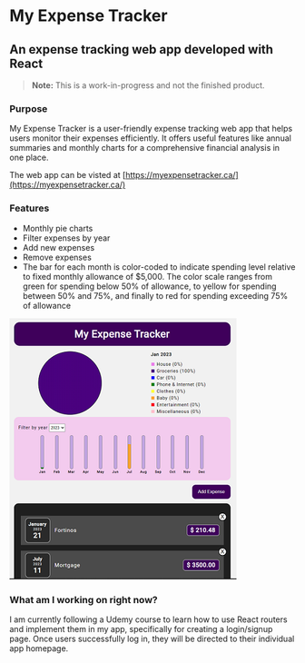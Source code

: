 # My Expense Tracker

## An expense tracking web app developed with React

>**Note:** This is a work-in-progress and not the finished product.

### Purpose
My Expense Tracker is a user-friendly expense tracking web app that helps users monitor their expenses efficiently. It offers useful features like annual summaries and monthly charts for a comprehensive financial analysis in one place.

The web app can be visted at [https://myexpensetracker.ca/](https://myexpensetracker.ca/)

### Features
* Monthly pie charts
* Filter expenses by year
* Add new expenses
* Remove expenses
* The bar for each month is color-coded to indicate spending level relative to fixed monthly allowance of $5,000. The color scale ranges from green for spending below 50% of allowance, to yellow for spending between 50% and 75%, and finally to red for spending exceeding 75% of allowance

![app homepage image](public/assets/myExpenseTracker.png)

### What am I working on right now?
I am currently following a Udemy course to learn how to use React routers and implement them in my app, specifically for creating a login/signup page. Once users successfully log in, they will be directed to their individual app homepage.